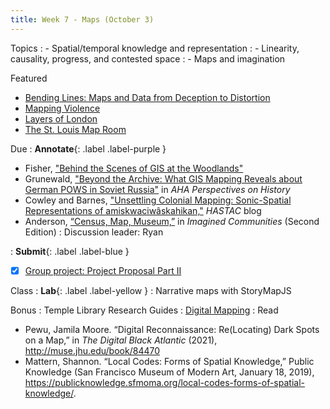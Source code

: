 ```yaml
---
title: Week 7 - Maps (October 3)
---
```


Topics
: - Spatial/temporal knowledge and representation
: - Linearity, causality, progress, and contested space
: - Maps and imagination

Featured
- [Bending Lines: Maps and Data from Deception to Distortion](https://www.leventhalmap.org/digital-exhibitions/bending-lines/)
- [Mapping Violence](https://mappingviolence.com/)
- [Layers of London](https://www.layersoflondon.org/)
- [The St. Louis Map Room](https://www.jerthorp.com/stlmaproom)

Due
: **Annotate**{: .label .label-purple }
- Fisher, ["Behind the Scenes of GIS at the Woodlands"](https://www.woodlandsphila.org/blog/gis-at-the-woodlands)
- Grunewald, ["Beyond the Archive: What GIS Mapping Reveals about German POWS in Soviet Russia"](https://www.historians.org/publications-and-directories/perspectives-on-history/february-2019/beyond-the-archive-what-gis-mapping-reveals-about-german-pows-in-soviet-russia) in _AHA Perspectives on History_
- Cowley and Barnes, ["Unsettling Colonial Mapping: Sonic-Spatial Representations of amiskwaciwâskahikan,"](https://www.hastac.org/blogs/kcowley/2019/02/18/unsettling-colonial-mapping-sonic-spatial-representations) _HASTAC_ blog
- Anderson, [“Census, Map, Museum,”](https://github.com/HIST5152/pdfs/blob/main/Anderson-Census_Map_Museum.pdf?raw=true) in _Imagined Communities_ (Second Edition)
: Discussion leader: Ryan

: **Submit**{: .label .label-blue }
  - [x] [Group project: Project Proposal Part II](https://hist5152.github.io/fall22/assignments/#project-proposal-part-ii-the-methods)

Class
: **Lab**{: .label .label-yellow } 
: Narrative maps with StoryMapJS

Bonus
: Temple Library Research Guides
    : [Digital Mapping](https://guides.temple.edu/gisfords)
: Read
- Pewu, Jamila Moore. “Digital Reconnaissance: Re(Locating) Dark Spots on a Map,” in _The Digital Black Atlantic_ (2021), http://muse.jhu.edu/book/84470
- Mattern, Shannon. “Local Codes: Forms of Spatial Knowledge,” Public Knowledge (San Francisco Museum of Modern Art, January 18, 2019), https://publicknowledge.sfmoma.org/local-codes-forms-of-spatial-knowledge/.